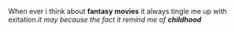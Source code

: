 When ever i think about **fantasy movies** it always tingle me up with exitation.*it may because the fact it remind me of **childhood***
